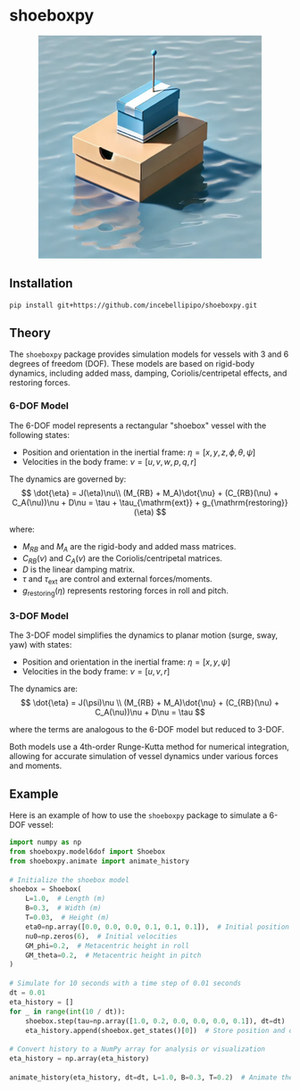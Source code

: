 # shoeboxpy


<div align="center">
    <img src="./docs/assets/shoebox.webp" alt="shoeboxpy" width="400"/>
</div>

## Installation

```bash
pip install git+https://github.com/incebellipipo/shoeboxpy.git
```

## Theory

The `shoeboxpy` package provides simulation models for vessels with 3 and 6 degrees of freedom (DOF). These models are based on rigid-body dynamics, including added mass, damping, Coriolis/centripetal effects, and restoring forces.

### 6-DOF Model
The 6-DOF model represents a rectangular "shoebox" vessel with the following states:
- Position and orientation in the inertial frame:
  $\eta = [x, y, z, \phi, \theta, \psi]$
- Velocities in the body frame:
  $\nu = [u, v, w, p, q, r]$

The dynamics are governed by:
$$
\dot{\eta} = J(\eta)\nu\\
(M_{RB} + M_A)\dot{\nu} + (C_{RB}(\nu) + C_A(\nu))\nu + D\nu = \tau + \tau_{\mathrm{ext}} + g_{\mathrm{restoring}}(\eta)
$$

where:
- $M_{RB}$ and $M_A$ are the rigid-body and added mass matrices.
- $C_{RB}(\nu)$ and $C_A(\nu)$ are the Coriolis/centripetal matrices.
- $D$ is the linear damping matrix.
- $\tau$ and $\tau_{\mathrm{ext}}$ are control and external forces/moments.
- $g_{\mathrm{restoring}}(\eta)$ represents restoring forces in roll and pitch.

### 3-DOF Model
The 3-DOF model simplifies the dynamics to planar motion (surge, sway, yaw) with states:
- Position and orientation in the inertial frame:
  $\eta = [x, y, \psi]$
- Velocities in the body frame:
  $\nu = [u, v, r]$

The dynamics are:
$$
\dot{\eta} = J(\psi)\nu \\
(M_{RB} + M_A)\dot{\nu} + (C_{RB}(\nu) + C_A(\nu))\nu + D\nu = \tau
$$

where the terms are analogous to the 6-DOF model but reduced to 3-DOF.

Both models use a 4th-order Runge-Kutta method for numerical integration, allowing for accurate simulation of vessel dynamics under various forces and moments.

## Example

Here is an example of how to use the `shoeboxpy` package to simulate a 6-DOF vessel:

```python
import numpy as np
from shoeboxpy.model6dof import Shoebox
from shoeboxpy.animate import animate_history

# Initialize the shoebox model
shoebox = Shoebox(
    L=1.0,  # Length (m)
    B=0.3,  # Width (m)
    T=0.03,  # Height (m)
    eta0=np.array([0.0, 0.0, 0.0, 0.1, 0.1, 0.1]),  # Initial position and orientation
    nu0=np.zeros(6),  # Initial velocities
    GM_phi=0.2,  # Metacentric height in roll
    GM_theta=0.2,  # Metacentric height in pitch
)

# Simulate for 10 seconds with a time step of 0.01 seconds
dt = 0.01
eta_history = []
for _ in range(int(10 / dt)):
    shoebox.step(tau=np.array([1.0, 0.2, 0.0, 0.0, 0.0, 0.1]), dt=dt)  # Apply control forces
    eta_history.append(shoebox.get_states()[0])  # Store position and orientation

# Convert history to a NumPy array for analysis or visualization
eta_history = np.array(eta_history)

animate_history(eta_history, dt=dt, L=1.0, B=0.3, T=0.2)  # Animate the results
```

